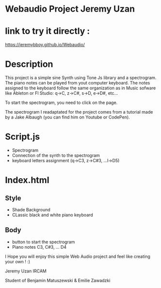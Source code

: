 # Webaudio Project Jeremy Uzan


# link to try it directly : 
https://jeremybboy.github.io/Webaudio/


# Description

This project is a simple sine Synth using Tone Js library and a spectrogram. The piano notes can be played from yout computer keyboard. The notes assigned to the keyboard follow the same organization as in Music sofware like Ableton or Fl Studio: q->C, z->C#, s->D, e->D#, etc...

To start the spectrogram, you need to click on the page. 

The spectrogram I readaptated for the project comes from a tutorial made by a Jake Albaugh (you can find him on Youtube or CodePen).

# Script.js
- Spectrogram
- Connection of the synth to the spectrogram 
- keyboard letters assignment (q->C3, z->C#3, ...l->D5)

# Index.html
## Style
- Shade Background
- CLassic black and white piano keyboard
## Body
- button to start the spectrogram 
- Piano notes C3, C#3, ... D4



I Hope you will enjoy this simple Web Audio project and feel like creating your own ! :) 


Jeremy Uzan 
IRCAM 

Student of Benjamin Matuszewski & Emilie Zawadzki
